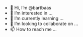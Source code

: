 - 👋 Hi, I’m @bartbaas
- 👀 I’m interested in ...
- 🌱 I’m currently learning ...
- 💞️ I’m looking to collaborate on ...
- 📫 How to reach me ...

<!---
bartbaas/bartbaas is a ✨ special ✨ repository because its `README.md` (this file) appears on your GitHub profile.
You can click the Preview link to take a look at your changes.
--->
